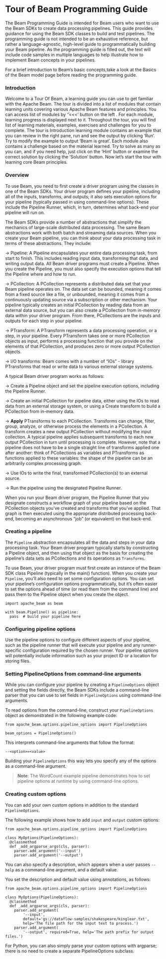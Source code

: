 # Tour of Beam Programming Guide

The Beam Programming Guide is intended for Beam users who want to use the Beam SDKs to create data processing pipelines. This guide provides guidance for using the Beam SDK classes to build and test pipelines. The programming guide is not intended to be an exhaustive reference, but rather a language-agnostic, high-level guide to programmatically building your Beam pipeline. As the programming guide is filled out, the text will include code samples in multiple languages to help illustrate how to implement Beam concepts in your pipelines.

For a brief introduction to Beam’s basic concepts,take a look at the Basics of the Beam model page before reading the programming guide.

### Introduction

Welcome to a Tour Of Beam, a learning guide you can use to get familiar with the Apache Beam.
The tour is divided into a list of modules that contain learning units covering various Apache Beam features and principles.
You can access list of modules by ‘’<<<’ button on the left . For each module, learning progress is displayed next to it.
Throughout the tour, you will find list of learning materials, examples, exercises and challenges for you to complete.
The tour is Introduction learning module contains an example that you can review in the right pane, run and see the output by clicking ‘Run’. Try to modify the example to output ‘Beam is great’.
Each module also contains a challenge based on the material learned. Try to solve as many as you can, and if you need help, just click on the ‘Hint’ button or examine the correct solution by clicking the ‘Solution’ button.
Now let’s start the tour with learning core Beam principles.

### Overview

To use Beam, you need to first create a driver program using the classes in one of the Beam SDKs. Your driver program defines your pipeline, including all of the inputs, transforms, and outputs; it also sets execution options for your pipeline (typically passed in using command-line options). These include the Pipeline Runner, which, in turn, determines what back-end your pipeline will run on.

The Beam SDKs provide a number of abstractions that simplify the mechanics of large-scale distributed data processing. The same Beam abstractions work with both batch and streaming data sources. When you create your Beam pipeline, you can think about your data processing task in terms of these abstractions. They include:

&#8594; Pipeline: A Pipeline encapsulates your entire data processing task, from start to finish. This includes reading input data, transforming that data, and writing output data. All Beam driver programs must create a Pipeline. When you create the Pipeline, you must also specify the execution options that tell the Pipeline where and how to run.

&#8594; PCollection: A PCollection represents a distributed data set that your Beam pipeline operates on. The data set can be bounded, meaning it comes from a fixed source like a file, or unbounded, meaning it comes from a continuously updating source via a subscription or other mechanism. Your pipeline typically creates an initial PCollection by reading data from an external data source, but you can also create a PCollection from in-memory data within your driver program. From there, PCollections are the inputs and outputs for each step in your pipeline.

&#8594; PTransform: A PTransform represents a data processing operation, or a step, in your pipeline. Every PTransform takes one or more PCollection objects as input, performs a processing function that you provide on the elements of that PCollection, and produces zero or more output PCollection objects.

&#8594; I/O transforms: Beam comes with a number of “IOs” - library PTransforms that read or write data to various external storage systems.

A typical Beam driver program works as follows:

&#8594; Create a Pipeline object and set the pipeline execution options, including the Pipeline Runner.

&#8594; Create an initial PCollection for pipeline data, either using the IOs to read data from an external storage system, or using a Create transform to build a PCollection from in-memory data.

&#8594; **Apply** PTransforms to each PCollection. Transforms can change, filter, group, analyze, or otherwise process the elements in a PCollection. A transform creates a new output PCollection without modifying the input collection. A typical pipeline applies subsequent transforms to each new output PCollection in turn until processing is complete. However, note that a pipeline does not have to be a single straight line of transforms applied one after another: think of PCollections as variables and PTransforms as functions applied to these variables: the shape of the pipeline can be an arbitrarily complex processing graph.

&#8594; Use IOs to write the final, transformed PCollection(s) to an external source.

&#8594; Run the pipeline using the designated Pipeline Runner.

When you run your Beam driver program, the Pipeline Runner that you designate constructs a workflow graph of your pipeline based on the PCollection objects you’ve created and transforms that you’ve applied. That graph is then executed using the appropriate distributed processing back-end, becoming an asynchronous “job” (or equivalent) on that back-end.

### Creating a pipeline

The `Pipeline` abstraction encapsulates all the data and steps in your data processing task. Your Beam driver program typically starts by constructing a Pipeline object, and then using that object as the basis for creating the pipeline’s data sets as PCollections and its operations as `Transforms`.

To use Beam, your driver program must first create an instance of the Beam SDK class Pipeline (typically in the main() function). When you create your `Pipeline`, you’ll also need to set some configuration options. You can set your pipeline’s configuration options programmatically, but it’s often easier to set the options ahead of time (or read them from the command line) and pass them to the Pipeline object when you create the object.

```
import apache_beam as beam

with beam.Pipeline() as pipeline:
  pass  # build your pipeline here
```

### Configuring pipeline options

Use the pipeline options to configure different aspects of your pipeline, such as the pipeline runner that will execute your pipeline and any runner-specific configuration required by the chosen runner. Your pipeline options will potentially include information such as your project ID or a location for storing files.

### Setting PipelineOptions from command-line arguments

While you can configure your pipeline by creating a `PipelineOptions` object and setting the fields directly, the Beam SDKs include a command-line parser that you can use to set fields in `PipelineOptions` using command-line arguments.

To read options from the command-line, construct your `PipelineOptions` object as demonstrated in the following example code:

```
from apache_beam.options.pipeline_options import PipelineOptions

beam_options = PipelineOptions()
```

This interprets command-line arguments that follow the format:

```
--<option>=<value>
```

Building your `PipelineOptions` this way lets you specify any of the options as a command-line argument.

> **Note**: The WordCount example pipeline demonstrates how to set pipeline options at runtime by using command-line options.

### Creating custom options

You can add your own custom options in addition to the standard `PipelineOptions`.

The following example shows how to add `input` and `output` custom options:

```
from apache_beam.options.pipeline_options import PipelineOptions

class MyOptions(PipelineOptions):
  @classmethod
  def _add_argparse_args(cls, parser):
    parser.add_argument('--input')
    parser.add_argument('--output')
```

You can also specify a description, which appears when a user passes `--help` as a command-line argument, and a default value.

You set the description and default value using annotations, as follows:

```
from apache_beam.options.pipeline_options import PipelineOptions

class MyOptions(PipelineOptions):
  @classmethod
  def _add_argparse_args(cls, parser):
    parser.add_argument(
        '--input',
        default='gs://dataflow-samples/shakespeare/kinglear.txt',
        help='The file path for the input text to process.')
    parser.add_argument(
        '--output', required=True, help='The path prefix for output files.')
```

For Python, you can also simply parse your custom options with argparse; there is no need to create a separate PipelineOptions subclass.
